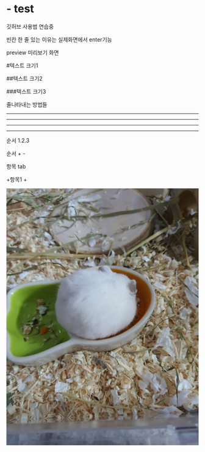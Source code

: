 # - test
깃허브 사용법 연습중

빈칸 한 줄 있는 이유는 실제화면에서 enter기능

preview 미리보기 화면

#텍스트 크기1

##텍스트 크기2

###텍스트 크기3

줄나타내는 방법들

----

- - -

***

* * *

순서 1.2.3

순서 + -

항목 tab

+항목1
  +
    
![아기비단털쥐](./image/KakaoTalk_20200401_145427582.jpg)

